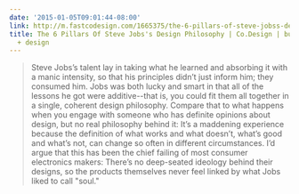 ```yaml
---
date: '2015-01-05T09:01:44-08:00'
link: http://m.fastcodesign.com/1665375/the-6-pillars-of-steve-jobss-design-philosophy
title: The 6 Pillars Of Steve Jobs's Design Philosophy | Co.Design | business + innovation
  + design
---
```


>Steve Jobs’s talent lay in taking what he learned and absorbing it with a manic intensity, so that his principles didn’t just inform him; they consumed him. Jobs was both lucky and smart in that all of the lessons he got were additive--that is, you could fit them all together in a single, coherent design philosophy. Compare that to what happens when you engage with someone who has definite opinions about design, but no real philosophy behind it: It’s a maddening experience because the definition of what works and what doesn’t, what’s good and what’s not, can change so often in different circumstances. I’d argue that this has been the chief failing of most consumer electronics makers: There’s no deep-seated ideology behind their designs, so the products themselves never feel linked by what Jobs liked to call "soul."

